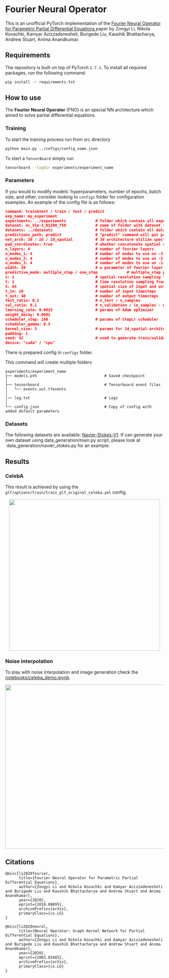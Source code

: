 # Fourier Neural Operator

This is an unofficial PyTorch implementation of the [Fourier Neural Operator for Parametric
Partial Differential Equations
](https://arxiv.org/pdf/2010.08895.pdf) paper by Zongyi Li, Nikola Kovachki, Kamyar Azizzadenesheli, Burigede Liu, Kaushik Bhattacharya, Andrew Stuart, Anima Anandkumar.


## Requirements

The repository is built on top of PyTorch `1.7.1`. 
To install all required packages, run the following command:

```bash
pip install -r requirements.txt
```

## How to use

The **Fourier Neural Operator** (FNO) is an special NN architecture which aimed to solve partial differential equations. 

### Training

To start the training process run from src directory

```bash
python main.py ../cofigs/config_name.json
```

To start a `TensorBoard` simply run

```bash
tensorboard --logdir experiments/experiment_name
```

### Parameters


If you would to modify models' hyperparameters, number of epochs, batch size, and other, 
consider looking to `configs` folder for configuration examples.
An example of the config file is as follows:

```json
command: train&test / train / test / predict 
exp_name: my_experiment                 
experiments: ../experiments             # folder which contain all experiments
dataset: ns_V1e-3_N1200_T50             # name of folder with dataset in appropriate format
datasets: ../datasets                   # folder which contain all datasets
predictions_path: predict               # "predict" command will put predictions into this folder in predictions folder
net_arch: 3d / 2d / 2d_spatial          # 3d architecture utilize spectral convolutions also with time axis, 2d_spatial use default 2d convolutions
pad_coordinates: true                   # whether concatenate spatial coordinates on time axis or not
n_layers: 4                             # number of fourier layers
n_modes_1: 4                            # number of modes to use on -3-axis
n_modes_2: 4                            # number of modes to use on -2-axis
n_modes_3: 4                            # number of modes to use on -1-axis
width: 20                               # w parameter of fourier layer / number of channels
predictive_mode: multiple_step / one_step             # multiple_step predict t_out steps by one forward pass, one_step first predict next timestep then concatenate previous input steps with prediction repeating procedure t_out times; for more details see src/train.py
s: 1                                    # spatial resolution sampling frequency, can be usefull for test/prediction commands
t: 1                                    # time resolution sampling frequency, can be usefull for test/prediction commands
S: 64                                   # spatial size of input and output after downsampling with "s" frequency
t_in: 10                                # number of input timesteps
t_out: 40                               # number of output timesteps
test_ratio: 0.2                         # n_test / n_samples
val_ratio: 0.1                          # n_validation / (n_samples - n_test) 
learning_rate: 0.0025                   # params of Adam optimizer
weight_decay: 0.0001
scheduler_step: 100                     # params of StepLr scheduler
scheduler_gamma: 0.5
kernel_size: 3                          # params for 2d_spatial architecture
padding: 1
seed: 42                                # used to generate train/validation/test split
device: "cuda" / "cpu"


```

There is prepared config in `configs` folder.


This command will create multiple folders

```
experiments/experiment_name
├── models.pth                              # Saved checkpoint
│   
├── tesnorboard                             # Tensorboard event files
│   └── events.out.tfevents
│
│── log.txt                                 # Logs
│
└── config.json                             # Copy of config with added default parameters
```

### Datasets

The following datasets are available: [Navier-Stokes-V1](https://drive.google.com/drive/folders/1KIU2v3GDFwey4tLVyEJW6Q4ImMwKIFxR?usp=sharing). 
If can generate your own dataset using data_generation/main.py script, please look at `data_generation/navier_stokes.py for an example.


## Results

### CelebA

This result is achieved by using the `glf/options/train/train_glf_original_celeba.yml` config.


<p align="center"><img src="imgs/celeba_example.jpg" width="480"\></p>


### Noise interpolation

To play with noise interpolation and image generation check the [notebooks/celeba_demo.ipynb](https://github.com/rakhimovv/GenerativeLatentFlow/blob/master/notebooks/celeba_demo.ipynb).

<p align="center"><img src="imgs/noise_example.png" width="520"\></p>

## Citations

```
@misc{li2020fourier,
      title={Fourier Neural Operator for Parametric Partial Differential Equations}, 
      author={Zongyi Li and Nikola Kovachki and Kamyar Azizzadenesheli and Burigede Liu and Kaushik Bhattacharya and Andrew Stuart and Anima Anandkumar},
      year={2020},
      eprint={2010.08895},
      archivePrefix={arXiv},
      primaryClass={cs.LG}
}

@misc{li2020neural,
      title={Neural Operator: Graph Kernel Network for Partial Differential Equations}, 
      author={Zongyi Li and Nikola Kovachki and Kamyar Azizzadenesheli and Burigede Liu and Kaushik Bhattacharya and Andrew Stuart and Anima Anandkumar},
      year={2020},
      eprint={2003.03485},
      archivePrefix={arXiv},
      primaryClass={cs.LG}
}
```

